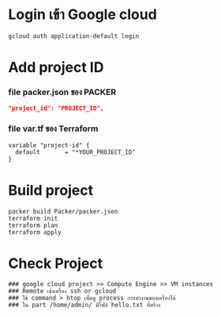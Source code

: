 # Login เข้า Google cloud
```
gcloud auth application-default login
```

# Add project ID
### file packer.json ของ PACKER
```json
"project_id": "PROJECT_ID",
``` 
### file var.tf ของ Terraform
```t
variable "project-id" {
  default       = "*YOUR_PROJECT_ID"
}
``` 
# Build project
```
packer build Packer/packer.json
terraform init
terraform plan
terraform apply 
```

# Check Project
```
### google cloud project >> Compute Engine >> VM instances
### Remote เข้าเครื่อง ssh or gcloud
### ใช้ command > htop เพื่อดู process การทำงานของเครื่องได้
### ใน part /home/admin/ มีไฟล์ hello.txt ที่สร้าง
```